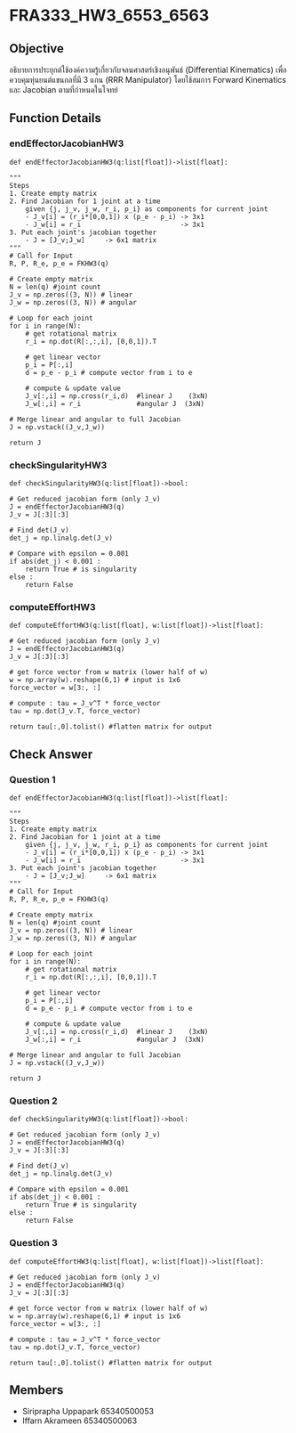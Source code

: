 # FRA333_HW3_6553_6563
## Objective
อธิบายการประยุกต์ใช้องค์ความรู้เกี่ยวกับจลนศาสตร์เชิงอนุพันธ์ (Differential Kinematics) เพื่อควบคุมหุ่นยนต์แขนกลที่มี 3 แกน (RRR Manipulator) โดยใช้สมการ Forward Kinematics และ Jacobian ตามที่กำหนดในโจทย์
## Function Details
### endEffectorJacobianHW3

    def endEffectorJacobianHW3(q:list[float])->list[float]:
    
    """
    Steps 
    1. Create empty matrix
    2. Find Jacobian for 1 joint at a time
        given {j, j_v, j_w, r_i, p_i} as components for current joint
        - J_v[i] = (r_i*[0,0,1]) x (p_e - p_i) -> 3x1
        - J_w[i] = r_i                         -> 3x1
    3. Put each joint's jacobian together
        - J = [J_v;J_w]     -> 6x1 matrix
    """
    # Call for Input
    R, P, R_e, p_e = FKHW3(q)

    # Create empty matrix
    N = len(q) #joint count
    J_v = np.zeros((3, N)) # linear  
    J_w = np.zeros((3, N)) # angular

    # Loop for each joint
    for i in range(N):
        # get rotational matrix
        r_i = np.dot(R[:,:,i], [0,0,1]).T 
        
        # get linear vector
        p_i = P[:,i]
        d = p_e - p_i # compute vector from i to e

        # compute & update value 
        J_v[:,i] = np.cross(r_i,d)  #linear J    (3xN)
        J_w[:,i] = r_i              #angular J  (3xN)

    # Merge linear and angular to full Jacobian
    J = np.vstack((J_v,J_w)) 

    return J

### checkSingularityHW3

    def checkSingularityHW3(q:list[float])->bool:

    # Get reduced jacobian form (only J_v)
    J = endEffectorJacobianHW3(q)
    J_v = J[:3][:3]

    # Find det(J_v)
    det_j = np.linalg.det(J_v)
 
    # Compare with epsilon = 0.001
    if abs(det_j) < 0.001 : 
        return True # is singularity
    else :
        return False

### computeEffortHW3

    def computeEffortHW3(q:list[float], w:list[float])->list[float]:

    # Get reduced jacobian form (only J_v)
    J = endEffectorJacobianHW3(q)
    J_v = J[:3][:3]

    # get force vector from w matrix (lower half of w)
    w = np.array(w).reshape(6,1) # input is 1x6
    force_vector = w[3:, :]
    
    # compute : tau = J_v^T * force_vector
    tau = np.dot(J_v.T, force_vector)

    return tau[:,0].tolist() #flatten matrix for output

## Check Answer
### Question 1

    def endEffectorJacobianHW3(q:list[float])->list[float]:
    
    """
    Steps 
    1. Create empty matrix
    2. Find Jacobian for 1 joint at a time
        given {j, j_v, j_w, r_i, p_i} as components for current joint
        - J_v[i] = (r_i*[0,0,1]) x (p_e - p_i) -> 3x1
        - J_w[i] = r_i                         -> 3x1
    3. Put each joint's jacobian together
        - J = [J_v;J_w]     -> 6x1 matrix
    """
    # Call for Input
    R, P, R_e, p_e = FKHW3(q)

    # Create empty matrix
    N = len(q) #joint count
    J_v = np.zeros((3, N)) # linear  
    J_w = np.zeros((3, N)) # angular

    # Loop for each joint
    for i in range(N):
        # get rotational matrix
        r_i = np.dot(R[:,:,i], [0,0,1]).T 
        
        # get linear vector
        p_i = P[:,i]
        d = p_e - p_i # compute vector from i to e

        # compute & update value 
        J_v[:,i] = np.cross(r_i,d)  #linear J    (3xN)
        J_w[:,i] = r_i              #angular J  (3xN)

    # Merge linear and angular to full Jacobian
    J = np.vstack((J_v,J_w)) 

    return J

### Question 2

    def checkSingularityHW3(q:list[float])->bool:

    # Get reduced jacobian form (only J_v)
    J = endEffectorJacobianHW3(q)
    J_v = J[:3][:3]

    # Find det(J_v)
    det_j = np.linalg.det(J_v)
 
    # Compare with epsilon = 0.001
    if abs(det_j) < 0.001 : 
        return True # is singularity
    else :
        return False

### Question 3

    def computeEffortHW3(q:list[float], w:list[float])->list[float]:

    # Get reduced jacobian form (only J_v)
    J = endEffectorJacobianHW3(q)
    J_v = J[:3][:3]

    # get force vector from w matrix (lower half of w)
    w = np.array(w).reshape(6,1) # input is 1x6
    force_vector = w[3:, :]
    
    # compute : tau = J_v^T * force_vector
    tau = np.dot(J_v.T, force_vector)

    return tau[:,0].tolist() #flatten matrix for output


## Members
- Siriprapha Uppapark 65340500053
- Iffarn Akrameen 65340500063

